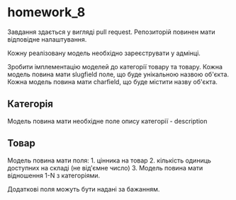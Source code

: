 # homework_8
Завдання здається у вигляді pull request.
Репозиторій повинен мати відповідне налаштування.

Кожну реалізовану модель необхідно зареєструвати у адмінці.

Зробити імплементацію моделей до категорії товару та товару.
Кожна модель повина мати slugfield поле, що буде унікальною назвою об'єкта.
Кожна модель повина мати charfield, що буде містити назву об'єкта.

<h2>Категорія</h2>
Модель повина мати необхідне поле опису категорії - description

<h2>Товар</h2>
Модель повина мати поля:
  1. цінника на товар
  2. кількість одиниць доступних на складі (не від'ємне число)
  3. Модель повина мати відношення 1-N з категоріями.

Додаткові поля можуть бути надані за бажанням.
